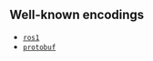 ## Well-known encodings

- [`ros1`](http://wiki.ros.org/msg)
- [`protobuf`](https://developers.google.com/protocol-buffers/docs/encoding)
